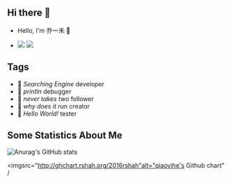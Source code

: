 ## Hi there 👋

- Hello, I'm 乔一禾 👋

- ![](https://komarev.com/ghpvc/?username=qiaoyihe) ![](https://visitor-badge.glitch.me/badge?page_id=qiaoyihe.readme)

## Tags

- 🔭 _Searching Engine_ developer
- 🌱 _println_ debugger
- 👯 _never takes two_ follower
- 🤔 _why does it run_ creator
- 💬 _Hello World!_ tester


## Some Statistics About Me

![Anurag's GitHub stats](https://github-readme-stats.vercel.app/api?username=qiaoyihe&show_icons=true&theme=radical)

<imgsrc="http://ghchart.rshah.org/2016rshah"alt="qiaoyihe's Github chart" /


<!--
**qiaoyihe/qiaoyihe** is a ✨ _special_ ✨ repository because its `README.md` (this file) appears on your GitHub profile.

Here are some ideas to get you started:

- 🔭 I’m currently working on ...
- 🌱 I’m currently learning ...
- 👯 I’m looking to collaborate on ...
- 🤔 I’m looking for help with ...
- 💬 Ask me about ...
- 📫 How to reach me: ...
- 😄 Pronouns: ...
- ⚡ Fun fact: ...
-->
